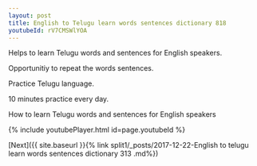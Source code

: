 ```yaml
---
layout: post
title: English to Telugu learn words sentences dictionary 818 
youtubeId: rV7CMSWlYOA
---
```

 
 
Helps to learn Telugu words and sentences for English speakers.

Opportunitiy to repeat the words sentences. 

Practice Telugu language. 
 
10 minutes practice every day. 
 
How to learn Telugu words and sentences for English speakers 
 
{% include youtubePlayer.html id=page.youtubeId %}
 
 
[Next]({{ site.baseurl }}{% link  split1/_posts/2017-12-22-English to telugu learn words sentences dictionary 313 .md%})
 
